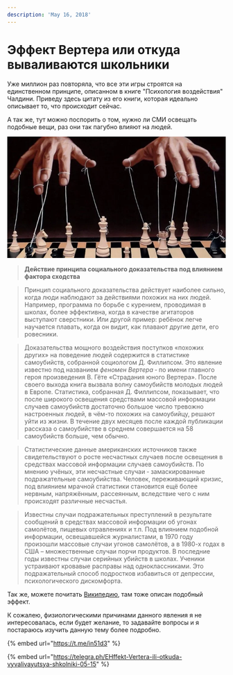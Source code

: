 ```yaml
---
description: 'May 16, 2018'
---
```


# Эффект Вертера или откуда вываливаются школьники

Уже миллион раз повторяла, что все эти игры строятся на единственном принципе, описанном в книге "Психология воздействия" Чалдини. Приведу здесь цитату из его книги, которая идеально описывает то, что происходит сейчас.

А так же, тут можно поспорить о том, нужно ли СМИ освещать подобные вещи, раз они так пагубно влияют на людей.

![](../../.gitbook/assets/image%20%2839%29.png)

> **Действие принципа социального доказательства под влиянием фактора сходства**

> Принцип социального доказательства действует наиболее сильно, когда люди наблюдают за действиями похожих на них людей. Например, программа по борьбе с курением, проводимая в школах, более эффективна, когда в качестве агитаторов выступают сверстники. Или другой пример: ребёнок легче научается плавать, когда он видит, как плавают другие дети, его ровесники.

> Доказательства мощного воздействия поступков «похожих других» на поведение людей содержится в статистике самоубийств, собранной социологом Д. Филлипсом. Это явление известно под названием _феномен Вертера_ ‑ по имени главного героя произведения В. Гёте «Страдания юного Вертера». После своего выхода книга вызвала волну самоубийств молодых людей в Европе. Статистика, собранная Д. Филлипсом, показывает, что после широкого освещения средствами массовой информации случаев самоубийств достаточно большое число тревожно настроенных людей, в чём-то похожих на самоубийцу, решают уйти из жизни. В течение двух месяцев после каждой публикации рассказа о самоубийстве в среднем совершается на 58 самоубийств больше, чем обычно.

> Статистические данные американских источников также свидетельствуют о росте несчастных случаев после освещения в средствах массовой информации случаев самоубийств. По мнению учёных, эти несчастные случаи ‑ замаскированные подражательные самоубийства. Человек, переживающий кризис, под влиянием мрачной статистики становится ещё более нервным, напряжённым, рассеянным, вследствие чего с ним происходят различные несчастья.

> Известны случаи подражательных преступлений в результате сообщений в средствах массовой информации об угонах самолётов, пищевых отравлениях и т.п. Под влиянием подобной информации, освещавшейся журналистами, в 1970 году произошли массовые случаи угонов самолётов, а в 1980-х годах в США – множественные случаи порчи продуктов. В последние годы известны случаи серийных убийств в школах. Ученики устраивают кровавые расправы над одноклассниками. Это подражательный способ подростков избавиться от депрессии, психологического дискомфорта.

Так же, можете почитать [Википедию](https://ru.wikipedia.org/wiki/%D0%AD%D1%84%D1%84%D0%B5%D0%BA%D1%82_%D0%92%D0%B5%D1%80%D1%82%D0%B5%D1%80%D0%B0), там тоже описан подобный эффект.

К сожалею, физиологическими причинами данного явления я не интересовалась, если будет желание, то задавайте вопросы и я постараюсь изучить данную тему более подробно.

{% embed url="https://t.me/in51d3" %}

{% embed url="https://telegra.ph/EHffekt-Vertera-ili-otkuda-vyvalivayutsya-shkolniki-05-15" %}

